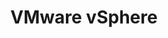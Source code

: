 ---
type: docs
title: "VMware vSphere"
linkTitle: "VMware vSphere"
weight: 4
description: >-
  If you are working with an on-premises VMware vSphere infrastructure, you can deploy new Windows Server virtual machine installed with SQL Server in an automated fashion using Terraform and onboard it as Azure Arc-enabled SQL Server.
---